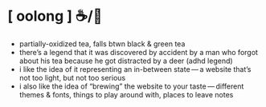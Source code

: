 # [ oolong ] ☕️/🍵
* partially-oxidized tea, falls btwn black & green tea
* there’s a legend that it was discovered by accident by a man who forgot about his tea because he got distracted by a deer (adhd legend)
* i like the idea of it representing an in-between state — a website that’s not too light, but not too serious
* i also like the idea of “brewing” the website to your taste — different themes & fonts, things to play around with, places to leave notes
